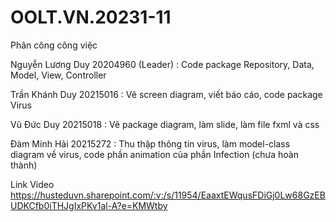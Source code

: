 # OOLT.VN.20231-11

Phân công công việc

Nguyễn Lương Duy 20204960 (Leader) : Code package Repository, Data, Model, View, Controller

Trần Khánh Duy 20215016 : Vẽ screen diagram, viết báo cáo, code package Virus

Vũ Đức Duy 20215018 : Vẽ package diagram, làm slide, làm file fxml và css

Đàm Minh Hải 20215272 : Thu thập thông tin virus, làm model-class diagram về virus, code phần animation của phần Infection (chưa hoàn thành) 

Link Video
https://husteduvn.sharepoint.com/:v:/s/11954/EaaxtEWqusFDiGj0Lw68GzEBUDKCfb0iTHJgIxPKv1al-A?e=KMWtby
